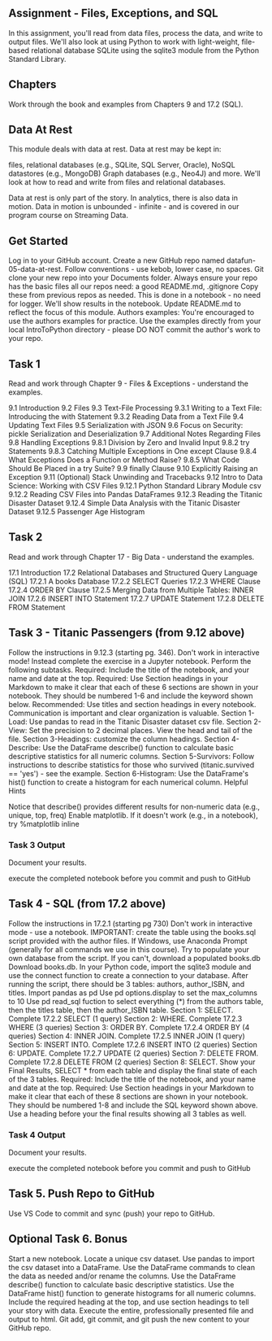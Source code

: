 ## Assignment - Files, Exceptions, and SQL

In this assignment, you'll read from data files, process the data, and write to output files. We'll also look at using Python to work with light-weight, file-based relational database SQLite using the sqlite3 module from the Python Standard Library. 

## Chapters
Work through the book and examples from Chapters 9 and 17.2 (SQL).

## Data At Rest
This module deals with data at rest. Data at rest may be kept in:

files,
relational databases (e.g., SQLite, SQL Server, Oracle), 
NoSQL datastores (e.g., MongoDB)
Graph databases (e.g., Neo4J)
and more. 
We'll look at how to read and write from files and relational databases.

Data at rest is only part of the story. In analytics, there is also data in motion. Data in motion is unbounded - infinite - and is covered in our program course on Streaming Data.

 

## Get Started
Log in to your GitHub account. 
Create a new GitHub repo named datafun-05-data-at-rest. Follow conventions - use kebob, lower case, no spaces. 
Git clone your new repo into your Documents folder. 
Always ensure your repo has the basic files all our repos need:
a good README.md,
.gitignore
Copy these from previous repos as needed. This is done in a notebook - no need for logger. We'll show results in the notebook.
Update README.md to reflect the focus of this module. 
Authors examples: You're encouraged to use the authors examples for practice. Use the examples directly from your local IntroToPython directory - please DO NOT commit the author's work to your repo. 

## Task 1
Read and work through Chapter 9 - Files & Exceptions - understand the examples. 

9.1 Introduction
9.2 Files
9.3 Text-File Processing
9.3.1 Writing to a Text File: Introducing the with Statement
9.3.2 Reading Data from a Text File
9.4 Updating Text Files
9.5 Serialization with JSON
9.6 Focus on Security: pickle Serialization and Deserialization
9.7 Additional Notes Regarding Files
9.8 Handling Exceptions
9.8.1 Division by Zero and Invalid Input
9.8.2 try Statements
9.8.3 Catching Multiple Exceptions in One except Clause
9.8.4 What Exceptions Does a Function or Method Raise?
9.8.5 What Code Should Be Placed in a try Suite?
9.9 finally Clause
9.10 Explicitly Raising an Exception
9.11 (Optional) Stack Unwinding and Tracebacks
9.12 Intro to Data Science: Working with CSV Files
9.12.1 Python Standard Library Module csv
9.12.2 Reading CSV Files into Pandas DataFrames
9.12.3 Reading the Titanic Disaster Dataset
9.12.4 Simple Data Analysis with the Titanic Disaster Dataset
9.12.5 Passenger Age Histogram

## Task 2
Read and work through Chapter 17 - Big Data - understand the examples. 

17.1 Introduction
17.2 Relational Databases and Structured Query Language (SQL)
17.2.1 A books Database
17.2.2 SELECT Queries
17.2.3 WHERE Clause
17.2.4 ORDER BY Clause
17.2.5 Merging Data from Multiple Tables: INNER JOIN
17.2.6 INSERT INTO Statement
17.2.7 UPDATE Statement
17.2.8 DELETE FROM Statement
 

## Task 3 - Titanic Passengers (from 9.12 above)
Follow the instructions in 9.12.3 (starting pg. 346).
Don't work in interactive mode!
Instead complete the exercise in a Jupyter notebook. 
Perform the following subtasks.
Required: Include the title of the notebook, and your name and date at the top.
Required: Use Section headings in your Markdown to make it clear that each of these 6 sections are shown in your notebook. They should be numbered 1-6 and include the keyword shown below.
Recommended: Use titles and section headings in every notebook. Communication is important and clear organization is valuable.
Section 1-Load: Use pandas to read in the Titanic Disaster dataset csv file.
Section 2-View: Set the precision to 2 decimal places. View the head and tail of the file.
Section 3-Headings: customize the column headings.
Section 4-Describe: Use the DataFrame describe() function to calculate basic descriptive statistics for all numeric columns. 
Section 5-Survivors: Follow instructions to describe statistics for those who survived (titanic.survived == 'yes') - see the example. 
Section 6-Histogram: Use the DataFrame's hist() function to create a histogram for each numerical column.
Helpful Hints

Notice that describe() provides different results for non-numeric data (e.g., unique, top, freq)
Enable matplotlib. If it doesn't work (e.g., in a notebook), try 
%matplotlib inline
 

### Task 3 Output
Document your results.

execute the completed notebook before you commit and push to GitHub
 

## Task 4 - SQL (from 17.2 above)
Follow the instructions in 17.2.1 (starting pg 730) 
Don't work in interactive mode - use a notebook.
IMPORTANT: create the table using the books.sql script provided with the author files. 
If Windows, use Anaconda Prompt (generally for all commands we use in this course).
Try to populate your own database from the script. If you can't, download a populated books.db Download books.db.
In your Python code, import the sqlite3 module and use the connect function to create a connection to your database.
After running the script, there should be 3 tables: authors, author_ISBN, and titles. 
Import pandas as pd
Use pd options.display to set the max_columns to 10
Use pd read_sql fuction to select everything (*) from the authors table, then the titles table, then the author_ISBN table.
Section 1: SELECT. Complete 17.2.2 SELECT (1 query)
Section 2: WHERE. Complete 17.2.3 WHERE (3 queries)
Section 3: ORDER BY. Complete 17.2.4 ORDER BY (4 queries)
Section 4: INNER JOIN. Complete 17.2.5 INNER JOIN (1 query)
Section 5: INSERT INTO. Complete 17.2.6 INSERT INTO (2 queries)
Section 6: UPDATE. Complete 17.2.7 UPDATE (2 queries)
Section 7: DELETE FROM. Complete 17.2.8 DELETE FROM (2 queries)
Section 8: SELECT. Show your Final Results, SELECT * from each table and display the final state of each of the 3 tables.
Required: Include the title of the notebook, and your name and date at the top.
Required: Use Section headings in your Markdown to make it clear that each of these 8 sections are shown in your notebook. They should be numbered 1-8 and include the SQL keyword shown above. Use a heading before your the final results showing all 3 tables as well. 
 

### Task 4 Output
Document your results.

execute the completed notebook before you commit and push to GitHub

## Task 5. Push Repo to GitHub
Use VS Code to commit and sync (push) your repo to GitHub.

## Optional Task 6. Bonus
Start a new notebook.
Locate a unique csv dataset. 
Use pandas to import the csv dataset into a DataFrame.
Use the DataFrame commands to clean the data as needed and/or rename the columns.
Use the DataFrame describe() function to calculate basic descriptive statistics. 
Use the DataFrame hist() function to generate histograms for all numeric columns. 
Include the required heading at the top, and use section headings to tell your story with data. 
Execute the entire, professionally presented file and output to html. 
Git add, git commit, and git push the new content to your GitHub repo. 